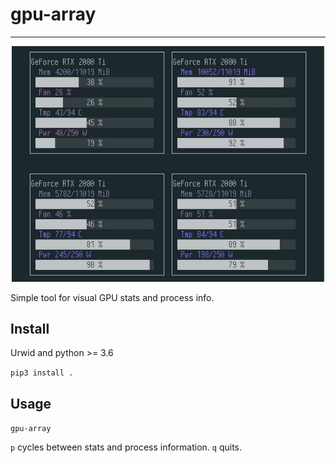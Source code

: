 # gpu-array

---

<p align=center>
<img src="demo.gif" width=500px />
<p/>

Simple tool for visual GPU stats and process info.

## Install

Urwid and python >= 3.6 

`pip3 install .`

## Usage

`gpu-array`

`p` cycles between stats and process information. `q` quits.


